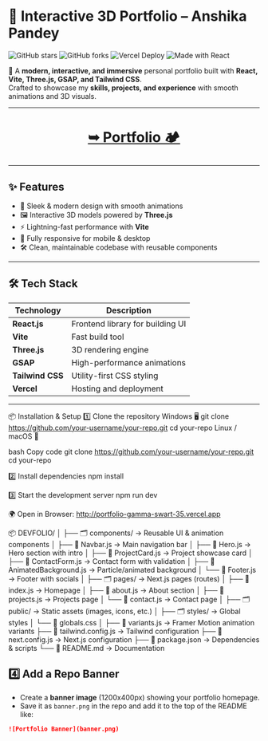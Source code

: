# 🌟 Interactive 3D Portfolio – Anshika Pandey

![GitHub stars](https://img.shields.io/github/stars/anshikaPandey11/Portfolio?style=social)
![GitHub forks](https://img.shields.io/github/forks/anshikaPandey11/Portfolio?style=social)
![Vercel Deploy](https://img.shields.io/badge/Deployed%20on-Vercel-black?logo=vercel)
![Made with React](https://img.shields.io/badge/Made%20with-React-61DAFB?logo=react&logoColor=white)

🚀 A **modern, interactive, and immersive** personal portfolio built with **React, Vite, Three.js, GSAP, and Tailwind CSS**.  
Crafted to showcase my **skills, projects, and experience** with smooth animations and 3D visuals.

---

<h1 align="center"> 

<a href="http://portfolio-gamma-swart-35.vercel.app"><strong> ➥ Portfolio 🏕</strong></a>
</h1>

---

## ✨ Features
- 🎨 Sleek & modern design with smooth animations
- 🖼 Interactive 3D models powered by **Three.js**
- ⚡ Lightning-fast performance with **Vite**
- 📱 Fully responsive for mobile & desktop
- 🛠 Clean, maintainable codebase with reusable components

---

## 🛠 Tech Stack
| Technology     | Description |
|---------------|-------------|
| **React.js**  | Frontend library for building UI |
| **Vite**      | Fast build tool |
| **Three.js**  | 3D rendering engine |
| **GSAP**      | High-performance animations |
| **Tailwind CSS** | Utility-first CSS styling |
| **Vercel**    | Hosting and deployment |

---

📦 Installation & Setup
1️⃣ Clone the repository
Windows 🖥️
git clone https://github.com/your-username/your-repo.git
cd your-repo
Linux / macOS 🍏

bash
Copy code
git clone https://github.com/your-username/your-repo.git
cd your-repo

2️⃣ Install dependencies
npm install

3️⃣ Start the development server
npm run dev


🌍 Open in Browser:
http://portfolio-gamma-swart-35.vercel.app


📦 DEVFOLIO/
│
├── 🗂️ components/               → Reusable UI & animation components
│   ├── 📑 Navbar.js              → Main navigation bar
│   ├── 📑 Hero.js                → Hero section with intro
│   ├── 📑 ProjectCard.js         → Project showcase card
│   ├── 📑 ContactForm.js         → Contact form with validation
│   ├── 📑 AnimatedBackground.js  → Particle/animated background
│   └── 📑 Footer.js              → Footer with socials
│
├── 🗂️ pages/                     → Next.js pages (routes)
│   ├── 📑 index.js               → Homepage
│   ├── 📑 about.js               → About section
│   ├── 📑 projects.js            → Projects page
│   └── 📑 contact.js             → Contact page
│
├── 🗂️ public/                    → Static assets (images, icons, etc.)
│
├── 🗂️ styles/                    → Global styles
│   └── 📑 globals.css
│
├── 📑 variants.js                → Framer Motion animation variants
├── 📑 tailwind.config.js         → Tailwind configuration
├── 📑 next.config.js             → Next.js configuration
├── 📑 package.json               → Dependencies & scripts
└── 📑 README.md                  → Documentation


## **4️⃣ Add a Repo Banner**
- Create a **banner image** (1200x400px) showing your portfolio homepage.
- Save it as `banner.png` in the repo and add it to the top of the README like:
```markdown
![Portfolio Banner](banner.png)

